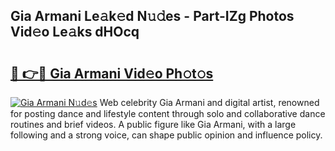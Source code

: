 ## Gia Armani Le𝚊k𝚎d N𝚞𝚍es - Part-IZg Photos Vid𝚎o Le𝚊ks dHOcq

# <h2><a href="http://fbeyfdz.evod.top/?m=Gia+Armani">🔗 👉🔴 Gia Armani Vid𝚎o Ph𝚘t𝚘s</a></h2>

[![Gia Armani N𝚞d𝚎s](https://i.imgur.com/8V9OHl7.gif)](http://fbeyfdz.evod.top/?m=Gia+Armani)
Web celebrity Gia Armani and digital artist, renowned for posting dance and lifestyle content through solo and collaborative dance routines and brief videos. A public figure like Gia Armani, with a large following and a strong voice, can shape public opinion and influence policy. 
